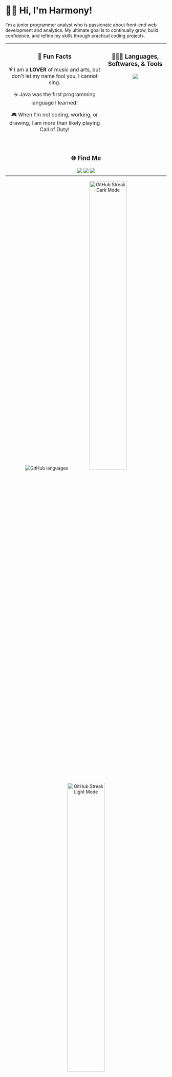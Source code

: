 # 👋🏾 Hi, I'm Harmony!

I'm a junior programmer analyst who is passionate about front-end web development and analytics. My ultimate goal is to continually grow, build confidence, and refine my skills through practical coding projects.

<table>
  <tr>
    <td align="center">
        <h3>💭 Fun Facts</h3>
        <p>💗 I am a <strong>LOVER</strong> of music and arts, but don't let my name fool you, I cannot sing.</p>
        <p>☕ Java was the first programming language I learned!</p>
        <p>🎮 When I'm not coding, working, or drawing, I am more than likely playing Call of Duty!</p>
        </br>
    </td>
    <td align ="center" valign="top">
        <h3>👩🏾‍💻 Languages, Softwares, & Tools</h3>
        <img style ="text-align: center;" src="https://skillicons.dev/icons?i=arduino,html,css,js,java,cpp,py,visualstudio,vscode,github&perline=4">
    </td>
  </tr>
  
  <tr>
    <td colspan="2" align="center">
        <h3>🌐 Find Me</h3>
        <div align="center">
        <a href = "https://www.linkedin.com/in/hmothershed"><img src= "https://img.shields.io/badge/LinkedIn-0077B5?style=for-the-badge&logo=linkedin&logoColor=white" /></a>
        <a href = "https://www.facebook.com/profile.php?id=100081624061498&mibextid=JRoKGi"><img src= "https://img.shields.io/badge/Facebook-1877F2?style=for-the-badge&logo=facebook&logoColor=white"/></a>
        <a href= "https://www.instagram.com/dehsrehtom?igsh=MWE2OGNqeDExMHN0aw%3D%3D&utm_source=qr"><img src= "https://img.shields.io/badge/Instagram-E4405F?style=for-the-badge&logo=instagram&logoColor=white" /></a>
        </div>
    </td>
  </tr>
</table>

<div align="center">
  
  <img src="https://github-readme-stats.vercel.app/api/top-langs/?username=hmothershed&hide_progress=true&theme=transparent" alt="GitHub languages">
  
  
  <a href="https://git.io/streak-stats#gh-dark-mode-only">
    <img src="https://github-readme-streak-stats-eight.vercel.app?user=hmothershed&theme=buefy-dark&hide_border=true&date_format=j%20M%5B%20Y%5D&background=00000000#gh-dark-mode-only" alt="GitHub Streak Dark Mode" width="48%">
  </a>
  
  <a href="https://git.io/streak-stats#gh-light-mode-only">
    <img src="https://github-readme-streak-stats-eight.vercel.app?user=hmothershed&theme=buefy&hide_border=true&date_format=j%20M%5B%20Y%5D#gh-light-mode-only" alt="GitHub Streak Light Mode" width="48%">
  </a>

</div>
